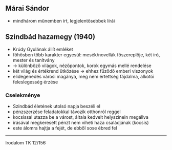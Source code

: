 ## Márai Sándor
- mindhárom műnemben írt, legjelentősebbek lírái
## Szindbád hazamegy (1940)
- Krúdy Gyulának állít emléket
- főhősben több karakter egyesül: mesék/novellák főszereplője, két író, mester és tanítvány
- -> különböző világok, nézőpontok, korok egymás mellé rendelése
- két világ és értékrend ütközése -> ehhez fűződő emberi viszonyok
- elidegenedés városi magánya, meg nem értettség fájdalma, alkotói feleslegesség érzése
### Cselekménye
- Szindbád életének utolsó napja beszéli el
- pénzszerzése feladatokkal távozik otthonról reggel
- kocsissal utazza be a várost, általa kedvelt helyszínein megállva
- írásával megkeresett pénzt nem viheti haza családjának (kocsis)
- este álomra hajtja a fejét, de ebből sose ébred fel
---
Irodalom TK 12/156
